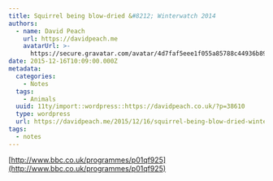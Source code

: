 ```yaml
---
title: Squirrel being blow-dried &#8212; Winterwatch 2014
authors:
  - name: David Peach
    url: https://davidpeach.me
    avatarUrl: >-
      https://secure.gravatar.com/avatar/4d7faf5eee1f055a85788c44936b8995eaab6dfb004e7854ec747ccb272e91ee?s=96&d=mm&r=g
date: 2015-12-16T10:09:00.000Z
metadata:
  categories:
    - Notes
  tags:
    - Animals
  uuid: 11ty/import::wordpress::https://davidpeach.co.uk/?p=38610
  type: wordpress
  url: https://davidpeach.me/2015/12/16/squirrel-being-blow-dried-winterwatch-2014/
tags:
  - notes
---
```

[http://www.bbc.co.uk/programmes/p01qf925](http://www.bbc.co.uk/programmes/p01qf925)